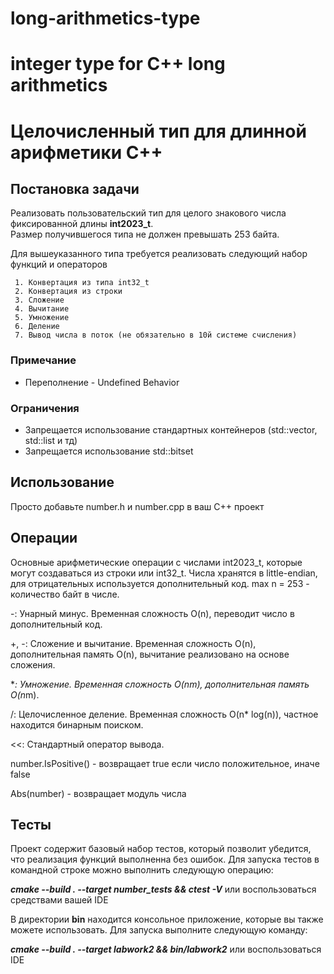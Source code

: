 # long-arithmetics-type
integer type for C++ long arithmetics 
=======
# Целочисленный тип для длинной арифметики C++

## Постановка задачи

Реализовать пользовательский тип для целого знакового числа фиксированной длины **int2023_t**.  
Размер получившегося типа не должен превышать 253 байтa.

Для вышеуказанного типа требуется реализовать следующий набор функций и операторов

     1. Конвертация из типа int32_t
     2. Конвертация из строки
     3. Сложение
     4. Вычитание
     5. Умножение
     6. Деление
     7. Вывод числа в поток (не обязательно в 10й системе счисления)

### Примечание
- Переполнение - Undefined Behavior

### Ограничения
- Запрещается использование стандартных контейнеров (std::vector, std::list и тд)
- Запрещается использование std::bitset
## Использование
Просто добавьте number.h и number.cpp в ваш C++ проект

## Операции
Основные арифметические операции с числами int2023_t, которые могут создаваться из строки или int32_t. Числа хранятся в little-endian, для отрицательных используется дополнительный код. max n = 253 - количество байт в числе.

-: Унарный минус. Временная сложность O(n), переводит число в дополнительный код.

+, -: Сложение и вычитание. Временная сложность O(n), дополнительная память O(n), вычитание реализовано на основе сложения.

***: Умножение. Временная сложность O(n*m), дополнительная память O(n*m).

/: Целочисленное деление. Временная сложность O(n* log(n)), частное находится бинарным поиском.

<<: Стандартный оператор вывода.

number.IsPositive() - возвращает true если число положительное, иначе false

Abs(number) - возвращает модуль числа

## Тесты

Проект содержит базовый набор тестов, который позволит убедится, что реализация функций выполненна без ошибок.
Для запуска тестов в командной строке можно выполнить следующую операцию:

***cmake --build . --target number_tests && ctest -V***  или воспользоваться средствами вашей IDE

В директории **bin** находится консольное приложение, которые вы также можете использовать.
Для запуска выполните следующую команду:

***cmake --build . --target labwork2 && bin/labwork2*** или воспользоваться IDE
